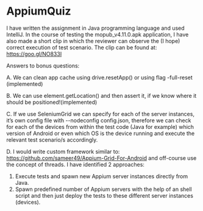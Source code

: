 # AppiumQuiz

I have written the assignment in Java programming language and used IntelliJ. In the course of testing the mopub_v4.11.0.apk application, I have also made a short clip in which the reviewer can observe the (I hope) correct execution of test scenario.
The clip can be found at: https://goo.gl/NO833I


Answers to bonus questions:

A. We can clean app cache using drive.resetApp() or using flag -full-reset (implemented)

B. We can use element.getLocation() and then assert it, if we know where it should be positioned!(implemented) 

C. If we use SeleniumGrid we can specify for each of the server instances, it’s own config file with --nodeconfig config.json, therefore we can check for each of the devices from within the test code (Java for example) which version of Android or even which OS is the device running and execute the relevant test scenario/s accordingly.

D. I would write custom framework similar to: https://github.com/sameer49/Appium-Grid-For-Android and off-course use the concept of threads. 
I have identified 2 approaches:

1. Execute tests and spawn new Appium server instances directly from Java.
2. Spawn predefined number of Appium servers with the help of an shell script and then just deploy the tests to these different server instances (devices).
